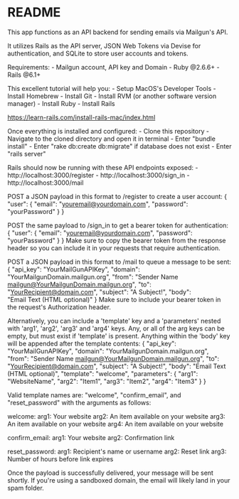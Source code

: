 # README

This app functions as an API backend for sending emails via Mailgun's API. 

It utilizes Rails as the API server, JSON Web Tokens via Devise for authentication, 
and SQLite to store user accounts and tokens.


Requirements:
    - Mailgun account, API key and Domain
    - Ruby @2.6.6+
    - Rails @6.1+


This excellent tutorial will help you: 
    - Setup MacOS's Developer Tools
    - Install Homebrew
    - Install Git
    - Install RVM (or another software version manager)
    - Install Ruby
    - Install Rails

https://learn-rails.com/install-rails-mac/index.html



Once everything is installed and configured:
    - Clone this repository
    - Navigate to the cloned directory and open it in terminal
    - Enter "bundle install"
    - Enter "rake db:create db:migrate" if database does not exist
    - Enter "rails server"



Rails should now be running with these API endpoints exposed:
    - http://localhost:3000/register
    - http://localhost:3000/sign_in
    - http://localhost:3000/mail


POST a JSON payload in this format to /register to create a user account:
    {
        "user": {
            "email": "youremail@yourdomain.com",
            "password": "yourPassword"
        }
    }


POST the same payload to /sign_in to get a bearer token for authentication:
    {
        "user": {
            "email": "youremail@yourdomain.com",
            "password": "yourPassword"
        }
    }
Make sure to copy the bearer token from the response header so you can include it 
in your requests that require authentication.


POST a JSON payload in this format to /mail to queue a message to be sent:
    {
        "api_key": "YourMailGunAPIKey",
        "domain": "YourMailgunDomain.mailgun.org",
        "from": "Sender Name <mailgun@YourMailgunDomain.mailgun.org>",
        "to": "YourRecipient@domain.com",
        "subject": "A Subject!",
        "body":  
        "<html><body>Email Text (HTML optional)</body></html>"
    }
Make sure to include your bearer token in the request's Authorization header.



Alternatively, you can include a 'template' key and a 'parameters' nested with 
'arg1', 'arg2', 'arg3' and 'arg4' keys. Any, or all of the arg keys can be empty, 
but must exist if 'template' is present. Anything within the 'body' key will be 
appended after the template contents:
    {
        "api_key": "YourMailGunAPIKey",
        "domain": "YourMailgunDomain.mailgun.org",
        "from": "Sender Name <mailgun@YourMailgunDomain.mailgun.org>",
        "to": "YourRecipient@domain.com",
        "subject": "A Subject!",
        "body": "<html><body>Email Text (HTML optional)</body></html>",
        "template": "welcome",
        "parameters": {
            "arg1": "WebsiteName",
            "arg2": "Item1",
            "arg3": "Item2",
            "arg4": "Item3"
        }
    }

Valid template names are: "welcome", "confirm_email", and "reset_password" with the arguments as follows:

welcome:
    arg1: Your website
    arg2: An item available on your website
    arg3: An item available on your website
    arg4: An item available on your website

confirm_email:
    arg1: Your website
    arg2: Confirmation link

reset_password:
    arg1: Recipient's name or username
    arg2: Reset link
    arg3: Number of hours before link expires




Once the payload is successfully delivered, your message will be sent shortly. 
If you're using a sandboxed domain, the email will likely land in your spam folder.
